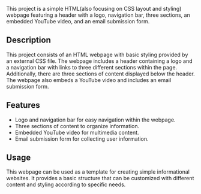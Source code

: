 This project is a simple HTML(also focusing on CSS layout and styling) webpage featuring a header with a logo, navigation bar, three sections, an embedded YouTube video, and an email submission form.

## Description

This project consists of an HTML webpage with basic styling provided by an external CSS file. The webpage includes a header containing a logo and a navigation bar with links to three different sections within the page. Additionally, there are three sections of content displayed below the header. The webpage also embeds a YouTube video and includes an email submission form.

## Features

- Logo and navigation bar for easy navigation within the webpage.
- Three sections of content to organize information.
- Embedded YouTube video for multimedia content.
- Email submission form for collecting user information.

## Usage

This webpage can be used as a template for creating simple informational websites. It provides a basic structure that can be customized with different content and styling according to specific needs.